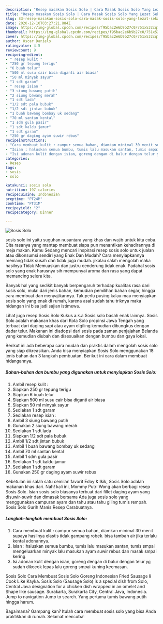 ```yaml
---
description: "Resep masakan Sosis Solo | Cara Masak Sosis Solo Yang Lezat Sekali"
title: "Resep masakan Sosis Solo | Cara Masak Sosis Solo Yang Lezat Sekali"
slug: 83-resep-masakan-sosis-solo-cara-masak-sosis-solo-yang-lezat-sekali
date: 2020-12-10T03:27:21.884Z
image: https://img-global.cpcdn.com/recipes/f95bac2e6b9b27c0/751x532cq70/sosis-solo-foto-resep-utama.jpg
thumbnail: https://img-global.cpcdn.com/recipes/f95bac2e6b9b27c0/751x532cq70/sosis-solo-foto-resep-utama.jpg
cover: https://img-global.cpcdn.com/recipes/f95bac2e6b9b27c0/751x532cq70/sosis-solo-foto-resep-utama.jpg
author: Oscar Daniels
ratingvalue: 4.5
reviewcount: 9
recipeingredient:
- " resep kulit "
- "250 gr tepung terigu"
- "6 buah telur"
- "500 ml susu cair bisa diganti air biasa"
- "50 ml minyak sayur"
- "1 sdt garam"
- " resep isian "
- "3 siung bawang putih"
- "2 siung bawang merah"
- "1 sdt lada"
- "1/2 sdt pala bubuk"
- "1/2 sdt jintan bubuk"
- "1 buah bawang bombay uk sedang"
- "70 ml santan kental"
- "1 sdm gula pasir"
- "1 sdt kaldu jamur"
- "1 sdt garam"
- "250 gr daging ayam suwir rebus"
recipeinstructions:
- "Cara membuat kulit : campur semua bahan, diamkan minimal 30 menit supaya hasilnya elastis tidak gampang robek. bisa tambah air jika terlalu kental adonannya."
- "Isian : haluskan semua bumbu, tumis lalu masukan santan, tumis smpai mengeluarkan minyak lalu masukan ayam suwir rebus dan masak smpai kering."
- "Isi adonan kulit dengan isian, goreng dengan di balur dengan telur yg sudah dikocok lepas lalu goreng smpai kuning keemasan."
categories:
- Resep
tags:
- sosis
- solo

katakunci: sosis solo 
nutrition: 197 calories
recipecuisine: Indonesian
preptime: "PT24M"
cooktime: "PT31M"
recipeyield: "2"
recipecategory: Dinner

---
```



![Sosis Solo](https://img-global.cpcdn.com/recipes/f95bac2e6b9b27c0/751x532cq70/sosis-solo-foto-resep-utama.jpg)


sosis solo ini yaitu suguhan nusantara yang khas dan wajib untuk kita coba. Cita rasanya yang mantap membuat siapa pun menantikan kehadirannya di meja makan.
Kamu Sedang mencari inspirasi resep sosis solo untuk jualan atau dikonsumsi sendiri yang Enak Dan Mudah? Cara menyiapkannya memang tidak susah dan tidak juga mudah. jikalau salah mengolah maka hasilnya Tidak Memuaskan dan justru cenderung tidak enak. Padahal sosis solo yang enak harusnya sih mempunyai aroma dan rasa yang dapat memancing selera kita.

Banyak hal yang sedikit banyak berpengaruh terhadap kualitas rasa dari sosis solo, mulai dari jenis bahan, kemudian pemilihan bahan segar, hingga cara membuat dan menyajikannya. Tak perlu pusing kalau mau menyiapkan sosis solo yang enak di rumah, karena asal sudah tahu triknya maka hidangan ini bisa jadi sajian istimewa.

Lihat juga resep Sosis Solo Kukus a.k.a Sosis solo basah enak lainnya. Sosis Solo adalah makanan khas dari Kota Solo propinsi Jawa Tengah yang terbuat dari daging sapi atau ayam digiling kemudian dibungkus dengan dadar telur. Makanan ini diadopsi dari sosis pada zaman penjajahan Belanda yang kemudian diubah dan disesuaikan dengan bumbu dan gaya lokal.


Berikut ini ada beberapa cara mudah dan praktis dalam mengolah sosis solo yang siap dikreasikan. Anda bisa menyiapkan Sosis Solo menggunakan 18 jenis bahan dan 3 langkah pembuatan. Berikut ini cara dalam membuat hidangannya.

<!--inarticleads1-->

##### Bahan-bahan dan bumbu yang digunakan untuk menyiapkan Sosis Solo:

1. Ambil  resep kulit :
1. Siapkan 250 gr tepung terigu
1. Siapkan 6 buah telur
1. Siapkan 500 ml susu cair bisa diganti air biasa
1. Siapkan 50 ml minyak sayur
1. Sediakan 1 sdt garam
1. Sediakan  resep isian :
1. Ambil 3 siung bawang putih
1. Gunakan 2 siung bawang merah
1. Sediakan 1 sdt lada
1. Siapkan 1/2 sdt pala bubuk
1. Ambil 1/2 sdt jintan bubuk
1. Ambil 1 buah bawang bombay uk sedang
1. Ambil 70 ml santan kental
1. Ambil 1 sdm gula pasir
1. Sediakan 1 sdt kaldu jamur
1. Sediakan 1 sdt garam
1. Gunakan 250 gr daging ayam suwir rebus


Kebetulan ini salah satu cemilan favorit Edoy &amp; Ikik, Sosis Solo adalah makanan khas dari. Nah! kali ini, Mommy Putri Wong akan berbagi resep Sosis Solo. Isian sosis solo biasanya terbuat dari fillet daging ayam yang disuwir-suwir dan dimasak bersama Ada juga sosis solo yang menggunakan campuran ayam dan tahu atau tahu giling tumis rempah. Sosis Solo Gurih Manis Resep Carabuatnya. 

<!--inarticleads2-->

##### Langkah-langkah membuat Sosis Solo:

1. Cara membuat kulit : campur semua bahan, diamkan minimal 30 menit supaya hasilnya elastis tidak gampang robek. bisa tambah air jika terlalu kental adonannya.
1. Isian : haluskan semua bumbu, tumis lalu masukan santan, tumis smpai mengeluarkan minyak lalu masukan ayam suwir rebus dan masak smpai kering.
1. Isi adonan kulit dengan isian, goreng dengan di balur dengan telur yg sudah dikocok lepas lalu goreng smpai kuning keemasan.


Sosis Solo Cara Membuat Sosis Solo Goreng Indonesian Fried Sausage Ii Cook Like Kayka. Sosis Solo (Sausage Solo) is a special dish from Solo, Central Java designation for a chicken dish wrapped in an omelet and Shape like sausage. Surakarta, Surakarta City, Central Java, Indonesia. Jump to navigation Jump to search. Yang pertama tumis bawang putih hingga harum. 

Bagaimana? Gampang kan? Itulah cara membuat sosis solo yang bisa Anda praktikkan di rumah. Selamat mencoba!
